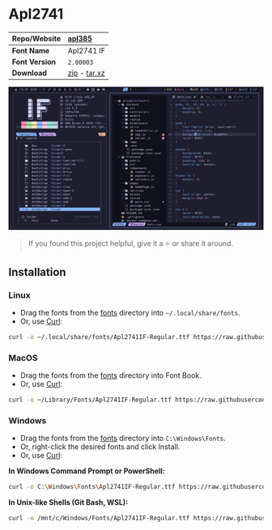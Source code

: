 <!-- SHORTCUT REFERENCE LINKS -->

[zip]: https://github.com/iconicFonts/if/releases/download/v1.1.0/Apl2741.zip
[tar]: https://github.com/iconicFonts/if/releases/download/v1.1.0/Apl2741.tar.gz
[url]: https://apl385.com/fonts/index.htm

# Apl2741

| Repo/Website     | [apl385][url]              |
| :--------------- | :------------------------- |
| **Font Name**    | Apl2741 IF                 |
| **Font Version** | `2.00003`                  |
| **Download**     | [zip][zip] - [tar.xz][tar] |

![Font preview](preview.png)

> If you found this project helpful, give it a :star: or share it around.

## Installation

### Linux

- Drag the fonts from the [fonts](fonts) directory into `~/.local/share/fonts`.
- Or, use [Curl](https://github.com/curl/curl):

```sh
curl -o ~/.local/share/fonts/Apl2741IF-Regular.ttf https://raw.githubusercontent.com/iconicFonts/if/main/fonts/patched/Apl2741/fonts/Apl2741IF-Regular.ttf
```

### MacOS

- Drag the fonts from the [fonts](fonts) directory into Font Book.
- Or, use [Curl](https://github.com/curl/curl):

```sh
curl -o ~/Library/Fonts/Apl2741IF-Regular.ttf https://raw.githubusercontent.com/iconicFonts/if/main/fonts/patched/Apl2741/fonts/Apl2741IF-Regular.ttf
```

### Windows

- Drag the fonts from the [fonts](fonts) directory into `C:\Windows\Fonts`.
- Or, right-click the desired fonts and click Install.
- Or, use [Curl](https://github.com/curl/curl):

**In Windows Command Prompt or PowerShell:**

```sh
curl -o C:\Windows\Fonts\Apl2741IF-Regular.ttf https://raw.githubusercontent.com/iconicFonts/if/main/fonts/patched/Apl2741/fonts/Apl2741IF-Regular.ttf
```

**In Unix-like Shells (Git Bash, WSL):**

```sh
curl -o /mnt/c/Windows/Fonts/Apl2741IF-Regular.ttf https://raw.githubusercontent.com/iconicFonts/if/main/fonts/patched/Apl2741/fonts/Apl2741IF-Regular.ttf
```
